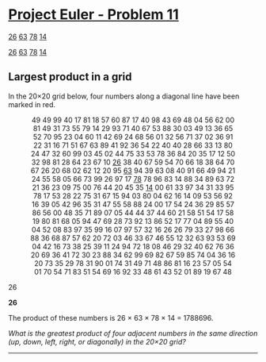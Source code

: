 [Project Euler - Problem 11](https://projecteuler.net/problem=11)
======

[26](https://projecteuler.net/problem=11)
[63](https://projecteuler.net/problem=11)
[78](https://projecteuler.net/problem=11)
[14](https://projecteuler.net/problem=11)

<a href="https://projecteuler.net/problem=11">26</a>
<a href="https://projecteuler.net/problem=11">63</a>
<a href="https://projecteuler.net/problem=11">78</a>
<a href="https://projecteuler.net/problem=11">14</a>

Largest product in a grid
------

In the 20×20 grid below, four numbers along a diagonal line have been marked in red.

<p align="center">
49 49 99 40 17 81 18 57    60     87     17     40     98 43 69 48 04 56 62 00 <br>
81 49 31 73 55 79 14 29    93     71     40     67     53 88 30 03 49 13 36 65 <br>
52 70 95 23 04 60 11 42    69     24     68     56     01 32 56 71 37 02 36 91 <br>
22 31 16 71 51 67 63 89    41     92     36     54     22 40 40 28 66 33 13 80 <br>
24 47 32 60 99 03 45 02    44     75     33     53     78 36 84 20 35 17 12 50 <br>
32 98 81 28 64 23 67 10 <a href="https://projecteuler.net/problem=11">26</a> 38 40 67 59 54 70 66 18 38 64 70 <br>
67 26 20 68 02 62 12 20 95 <a href="https://projecteuler.net/problem=11">63</a> 94 39 63 08 40 91 66 49 94 21 <br>
24 55 58 05 66 73 99 26 97 17 <a href="https://projecteuler.net/problem=11">78</a> 78 96 83 14 88 34 89 63 72 <br>
21 36 23 09 75 00 76 44 20 45 35 <a href="https://projecteuler.net/problem=11">14</a> 00 61 33 97 34 31 33 95 <br>
78 17 53 28 22 75 31 67    15     94     03     80     04 62 16 14 09 53 56 92 <br>
16 39 05 42 96 35 31 47    55     58     88     24     00 17 54 24 36 29 85 57 <br>
86 56 00 48 35 71 89 07    05     44     44     37     44 60 21 58 51 54 17 58 <br>
19 80 81 68 05 94 47 69    28     73     92     13     86 52 17 77 04 89 55 40 <br>
04 52 08 83 97 35 99 16    07     97     57     32     16 26 26 79 33 27 98 66 <br>
88 36 68 87 57 62 20 72    03     46     33     67     46 55 12 32 63 93 53 69 <br>
04 42 16 73 38 25 39 11    24     94     72     18     08 46 29 32 40 62 76 36 <br>
20 69 36 41 72 30 23 88    34     62     99     69     82 67 59 85 74 04 36 16 <br>
20 73 35 29 78 31 90 01    74     31     49     71     48 86 81 16 23 57 05 54 <br>
01 70 54 71 83 51 54 69    16     92     33     48     61 43 52 01 89 19 67 48 <br>
</p>
26

<b>26</b>

<b></b>
<b></b>

The product of these numbers is 26 × 63 × 78 × 14 = 1788696.

*What is the greatest product of four adjacent numbers in the same direction
(up, down, left, right, or diagonally) in the 20×20 grid?*

-----
